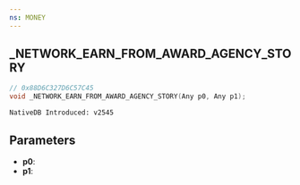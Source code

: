 ```yaml
---
ns: MONEY 
---
```


## _NETWORK_EARN_FROM_AWARD_AGENCY_STORY

```c
// 0x88D6C327D6C57C45 
void _NETWORK_EARN_FROM_AWARD_AGENCY_STORY(Any p0, Any p1);
```

```
NativeDB Introduced: v2545
```

## Parameters
* **p0**:
* **p1**:
